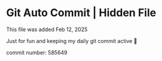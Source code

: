 # Git Auto Commit | Hidden File

This file was added Feb 12, 2025

Just for fun and keeping my daily git commit active 🤪

commit number: 585649
